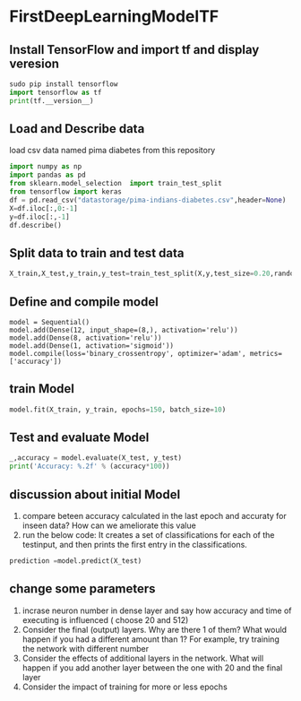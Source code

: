 # FirstDeepLearningModelTF
## Install TensorFlow and import tf and display veresion
```python
sudo pip install tensorflow
import tensorflow as tf
print(tf.__version__)
```
## Load and Describe data 
load csv data named pima diabetes from this repository
```python
import numpy as np
import pandas as pd
from sklearn.model_selection  import train_test_split
from tensorflow import keras
df = pd.read_csv("datastorage/pima-indians-diabetes.csv",header=None)
X=df.iloc[:,0:-1]
y=df.iloc[:,-1]
df.describe()
```
## Split data to train and test data
```python
X_train,X_test,y_train,y_test=train_test_split(X,y,test_size=0.20,random_state=42,stratify=y)
```
## Define and compile model
```python<br>
model = Sequential()
model.add(Dense(12, input_shape=(8,), activation='relu'))
model.add(Dense(8, activation='relu'))
model.add(Dense(1, activation='sigmoid'))
model.compile(loss='binary_crossentropy', optimizer='adam', metrics=['accuracy'])
```
## train Model
```python
model.fit(X_train, y_train, epochs=150, batch_size=10)
```
## Test and evaluate Model
```python
_,accuracy = model.evaluate(X_test, y_test)
print('Accuracy: %.2f' % (accuracy*100))
```
## discussion about initial Model 
1. compare beteen accuracy calculated in the last epoch and accuraty for inseen data? How can we ameliorate this value
2. run the below code: It creates a set of classifications for each of the testinput, and then prints the first entry in the classifications.
```python
prediction =model.predict(X_test)
```
## change some parameters 

1. incrase neuron number in dense layer and say how accuracy and time of executing is influenced ( choose 20 and 512)
2. Consider the final (output) layers. Why are there 1 of them? What would happen if you had a different amount than 1? For example, try training the network with different number
3. Consider the effects of additional layers in the network. What will happen if you add another layer between the one with 20 and the final layer
4. Consider the impact of training for more or less epochs
   
 
